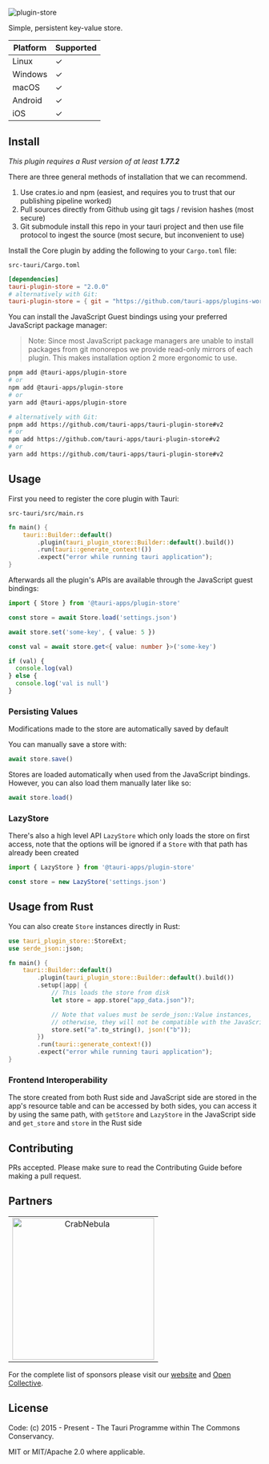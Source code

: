 ![plugin-store](https://github.com/tauri-apps/plugins-workspace/raw/v2/plugins/store/banner.png)

Simple, persistent key-value store.

| Platform | Supported |
| -------- | --------- |
| Linux    | ✓         |
| Windows  | ✓         |
| macOS    | ✓         |
| Android  | ✓         |
| iOS      | ✓         |

## Install

_This plugin requires a Rust version of at least **1.77.2**_

There are three general methods of installation that we can recommend.

1. Use crates.io and npm (easiest, and requires you to trust that our publishing pipeline worked)
2. Pull sources directly from Github using git tags / revision hashes (most secure)
3. Git submodule install this repo in your tauri project and then use file protocol to ingest the source (most secure, but inconvenient to use)

Install the Core plugin by adding the following to your `Cargo.toml` file:

`src-tauri/Cargo.toml`

```toml
[dependencies]
tauri-plugin-store = "2.0.0"
# alternatively with Git:
tauri-plugin-store = { git = "https://github.com/tauri-apps/plugins-workspace", branch = "v2" }
```

You can install the JavaScript Guest bindings using your preferred JavaScript package manager:

> Note: Since most JavaScript package managers are unable to install packages from git monorepos we provide read-only mirrors of each plugin. This makes installation option 2 more ergonomic to use.

```sh
pnpm add @tauri-apps/plugin-store
# or
npm add @tauri-apps/plugin-store
# or
yarn add @tauri-apps/plugin-store

# alternatively with Git:
pnpm add https://github.com/tauri-apps/tauri-plugin-store#v2
# or
npm add https://github.com/tauri-apps/tauri-plugin-store#v2
# or
yarn add https://github.com/tauri-apps/tauri-plugin-store#v2
```

## Usage

First you need to register the core plugin with Tauri:

`src-tauri/src/main.rs`

```rust
fn main() {
    tauri::Builder::default()
        .plugin(tauri_plugin_store::Builder::default().build())
        .run(tauri::generate_context!())
        .expect("error while running tauri application");
}
```

Afterwards all the plugin's APIs are available through the JavaScript guest bindings:

```typescript
import { Store } from '@tauri-apps/plugin-store'

const store = await Store.load('settings.json')

await store.set('some-key', { value: 5 })

const val = await store.get<{ value: number }>('some-key')

if (val) {
  console.log(val)
} else {
  console.log('val is null')
}
```

### Persisting Values

Modifications made to the store are automatically saved by default

You can manually save a store with:

```javascript
await store.save()
```

Stores are loaded automatically when used from the JavaScript bindings.  
However, you can also load them manually later like so:

```javascript
await store.load()
```

### LazyStore

There's also a high level API `LazyStore` which only loads the store on first access, note that the options will be ignored if a `Store` with that path has already been created

```typescript
import { LazyStore } from '@tauri-apps/plugin-store'

const store = new LazyStore('settings.json')
```

## Usage from Rust

You can also create `Store` instances directly in Rust:

```rust
use tauri_plugin_store::StoreExt;
use serde_json::json;

fn main() {
    tauri::Builder::default()
        .plugin(tauri_plugin_store::Builder::default().build())
        .setup(|app| {
            // This loads the store from disk
            let store = app.store("app_data.json")?;

            // Note that values must be serde_json::Value instances,
            // otherwise, they will not be compatible with the JavaScript bindings.
            store.set("a".to_string(), json!("b"));
        })
        .run(tauri::generate_context!())
        .expect("error while running tauri application");
}
```

### Frontend Interoperability

The store created from both Rust side and JavaScript side are stored in the app's resource table and can be accessed by both sides, you can access it by using the same path, with `getStore` and `LazyStore` in the JavaScript side and `get_store` and `store` in the Rust side

## Contributing

PRs accepted. Please make sure to read the Contributing Guide before making a pull request.

## Partners

<table>
  <tbody>
    <tr>
      <td align="center" valign="middle">
        <a href="https://crabnebula.dev" target="_blank">
          <img src="https://github.com/tauri-apps/plugins-workspace/raw/v2/.github/sponsors/crabnebula.svg" alt="CrabNebula" width="283">
        </a>
      </td>
    </tr>
  </tbody>
</table>

For the complete list of sponsors please visit our [website](https://tauri.app#sponsors) and [Open Collective](https://opencollective.com/tauri).

## License

Code: (c) 2015 - Present - The Tauri Programme within The Commons Conservancy.

MIT or MIT/Apache 2.0 where applicable.
